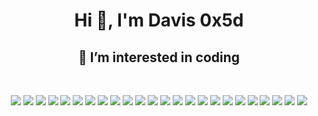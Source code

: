 <h1 align="center">Hi 👋, I'm Davis 0x5d </h1>
<h2 align="center">  👀 I’m interested in coding </h2>

<br>
<p align="center">
    <img src="https://img.shields.io/badge/-golang-informational?logo=go&style=for-the-badge&logoColor=ffffff&color=231f20"/>
    <img src="https://img.shields.io/badge/-php-informational?logo=php&style=for-the-badge&logoColor=ffffff&color=231f20"/>
    <img src="https://img.shields.io/badge/-python-informational?logo=python&style=for-the-badge&logoColor=ffffff&color=231f20"/>
    <img src="https://img.shields.io/badge/-nodejs-informational?logo=node.js&style=for-the-badge&logoColor=ffffff&color=231f20"/>
    <img src="https://img.shields.io/badge/-js-informational?logo=javascript&style=for-the-badge&logoColor=ffffff&color=231f20"/>
    <img src="https://img.shields.io/badge/-lua-informational?logo=lua&style=for-the-badge&logoColor=ffffff&color=231f20"/>
    <img src="https://img.shields.io/badge/-pawn-informational?logo=pawn&style=for-the-badge&logoColor=ffffff&color=231f20"/>
    <img src="https://img.shields.io/badge/-c-informational?logo=c&style=for-the-badge&logoColor=ffffff&color=231f20"/>
    <img src="https://img.shields.io/badge/-rust-informational?logo=rust&style=for-the-badge&logoColor=ffffff&color=231f20"/>
    <img src="https://img.shields.io/badge/-html5-informational?logo=html5&style=for-the-badge&logoColor=ffffff&color=231f20"/>
    <img src="https://img.shields.io/badge/-css3-informational?logo=css3&style=for-the-badge&logoColor=ffffff&color=231f20"/>
    <img src="https://img.shields.io/badge/-jquery-informational?logo=jquery&style=for-the-badge&logoColor=ffffff&color=231f20"/>  
    <img src="https://img.shields.io/badge/-bootstrap-informational?logo=bootstrap&style=for-the-badge&logoColor=ffffff&color=231f20"/>
    <img src="https://img.shields.io/badge/-android--studio-informational?logo=android-studio&style=for-the-badge&logoColor=ffffff&color=231f20"/>
    <img src="https://img.shields.io/badge/-blender-informational?logo=blender&style=for-the-badge&logoColor=ffffff&color=231f20"/>
    <img src="https://img.shields.io/badge/-photopea-informational?logo=photopea&style=for-the-badge&logoColor=ffffff&color=231f20"/>
    <img src="https://img.shields.io/badge/-docker-informational?logo=docker&style=for-the-badge&logoColor=ffffff&color=231f20"/>
    <img src="https://img.shields.io/badge/-git-informational?logo=git&style=for-the-badge&logoColor=ffffff&color=231f20"/>
    <img src="https://img.shields.io/badge/-linux-informational?logo=linux&style=for-the-badge&logoColor=ffffff&color=231f20"/>
    <img src="https://img.shields.io/badge/-mysql-informational?logo=mysql&style=for-the-badge&logoColor=ffffff&color=231f20"/>
    <img src="https://img.shields.io/badge/-sqlite-informational?logo=sqlite&style=for-the-badge&logoColor=ffffff&color=231f20"/>
    <img src="https://img.shields.io/badge/-selenium-informational?logo=selenium&style=for-the-badge&logoColor=ffffff&color=231f20"/>
    <img src="https://img.shields.io/badge/-puppeteer-informational?logo=puppeteer&style=for-the-badge&logoColor=ffffff&color=231f20"/>
    <img src="https://img.shields.io/badge/-flask-informational?logo=flask&style=for-the-badge&logoColor=ffffff&color=231f20"/>
</p>

